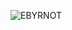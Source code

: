 ![EBYRNOT](https://user-images.githubusercontent.com/68111911/118188325-40f3c400-b451-11eb-87e8-1776a61e20d2.png)
